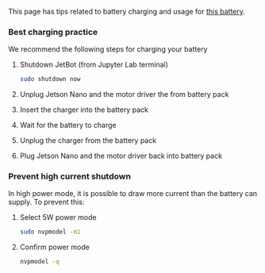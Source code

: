 This page has tips related to battery charging and usage for [this battery](https://amzn.to/2WRcIUe).

### Best charging practice

We recommend the following steps for charging your battery

1. Shutdown JetBot (from Jupyter Lab terminal)

    ```bash
    sudo shutdown now
    ```
2. Unplug Jetson Nano and the motor driver the from battery pack
3. Insert the charger into the battery pack
4. Wait for the battery to charge
5. Unplug the charger from the battery pack
6. Plug Jetson Nano and the motor driver back into battery pack

### Prevent high current shutdown

In high power mode, it is possible to draw more current than the battery can supply.  To prevent this:

1. Select 5W power mode 

    ```bash
    sudo nvpmodel -m1
    ```
2. Confirm power mode

    ```bash
    nvpmodel -q
    ```


